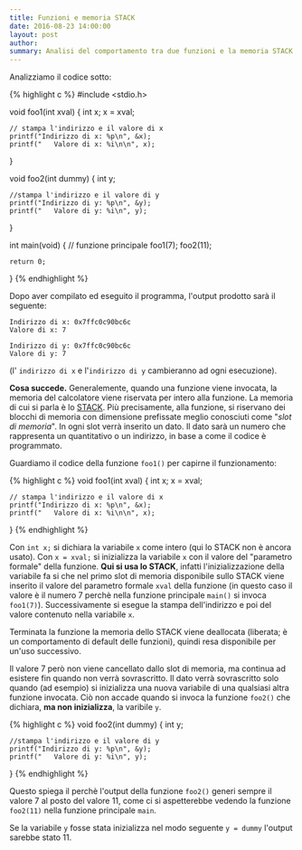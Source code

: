 ```yaml
---
title: Funzioni e memoria STACK
date: 2016-08-23 14:00:00
layout: post
author: 
summary: Analisi del comportamento tra due funzioni e la memoria STACK. Ovvero come una funzione andrà ad influenzare il comportamento di una seconda funzione.
---
```

Analizziamo il codice sotto:  

{% highlight c %}
#include <stdio.h>

void foo1(int xval) {
    int x;
    x = xval;
    
    // stampa l'indirizzo e il valore di x
    printf("Indirizzo di x: %p\n", &x);
    printf("   Valore di x: %i\n\n", x);
}

void foo2(int dummy) {
    int y;
    
    //stampa l'indirizzo e il valore di y 
    printf("Indirizzo di y: %p\n", &y);
    printf("   Valore di y: %i\n", y);
}

int main(void) {   // funzione principale
    foo1(7);
    foo2(11);
    
    return 0;
}
{% endhighlight %}

Dopo aver compilato ed eseguito il programma, l'output prodotto sarà il seguente:

```
Indirizzo di x: 0x7ffc0c90bc6c
Valore di x: 7

Indirizzo di y: 0x7ffc0c90bc6c
Valore di y: 7
```
(l' ```indirizzo di x``` e l'```indirizzo di y``` cambieranno ad ogni esecuzione).

**Cosa succede.** Generalemente, quando una funzione viene invocata, la memoria del calcolatore viene riservata per intero alla funzione. La memoria di cui si parla è lo [STACK]. Più precisamente, alla funzione, si riservano dei blocchi di memoria con dimensione prefissate meglio conosciuti come "*slot di memoria*". In ogni slot verrà inserito un dato. Il dato sarà un numero che rappresenta un quantitativo o un indirizzo, in base a come il codice è programmato.

Guardiamo il codice della funzione ```foo1()``` per capirne il funzionamento: 

{% highlight c %}
void foo1(int xval) {
    int x;
    x = xval;
    
    // stampa l'indirizzo e il valore di x
    printf("Indirizzo di x: %p\n", &x);
    printf("   Valore di x: %i\n\n", x);
}
{% endhighlight %}

Con ```int x;``` si dichiara la variabile ```x``` come intero (qui lo STACK non è ancora usato). Con ```x = xval;```  si inizializza la variabile ```x``` con il valore del "parametro formale" della funzione. **Qui si usa lo STACK**, infatti l'inizializzazione della variabile fa si che nel primo slot di memoria disponibile sullo STACK viene inserito il valore del parametro formale ```xval``` della funzione (in questo caso il valore è il numero 7 perchè nella funzione principale ```main()``` si invoca ```foo1(7)```). Successivamente si esegue la stampa dell'indirizzo e poi del valore contenuto nella variabile ```x```.

Terminata la funzione la memoria dello STACK viene deallocata (liberata; è un comportamento di default delle funzioni), quindi resa disponibile per un'uso successivo. 

Il valore 7 però non viene cancellato dallo slot di memoria, ma continua ad esistere fin quando non verrà sovrascritto. Il dato verrà sovrascritto solo quando (ad esempio) si inizializza una nuova variabile di una qualsiasi altra funzione invocata. Ciò non accade quando si invoca la funzione ```foo2()``` che dichiara, **ma non inizializza**, la varibile ```y```. 

{% highlight c %}
void foo2(int dummy) {
    int y;
    
    //stampa l'indirizzo e il valore di y 
    printf("Indirizzo di y: %p\n", &y);
    printf("   Valore di y: %i\n", y);
}
{% endhighlight %}

Questo spiega il perchè l'output della funzione ```foo2()``` generi sempre il valore 7 al posto del valore 11, come ci si aspetterebbe vedendo la funzione ```foo2(11)``` nella funzione principale ```main```.

Se la variabile ```y``` fosse stata inizializza nel modo seguente ```y = dummy``` l'output sarebbe stato 11. 

[STACK]: https://it.wikipedia.org/wiki/Pila_(informatica)